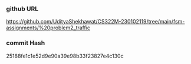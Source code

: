 ### github URL
https://github.com/UdityaShekhawat/CS322M-230102119/tree/main/fsm-assignments/%20problem2_traffic

### commit Hash
25188fe1c1e52d9e90a39e98b33f23827e4c130c
